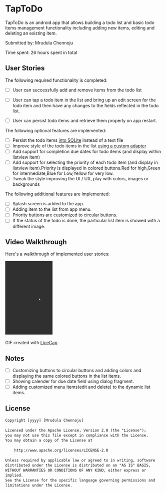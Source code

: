 # TapToDo

TapToDo is an android app that allows building a todo list and basic todo items management functionality including adding new items, editing and deleting an existing item.

Submitted by: Mrudula Chennoju

Time spent: 26 hours spent in total

## User Stories

The following required functionality is completed:

* [ ] User can successfully add and remove items from the todo list
* [ ] User can tap a todo item in the list and bring up an edit screen for the todo item and then have any changes to the fields reflected in the todo list.
* [ ] User can persist todo items and retrieve them properly on app restart.


The following optional features are implemented:

* [ ] Persist the todo items [into SQLite](http://guides.codepath.com/android/Persisting-Data-to-the-Device#sqlite) instead of a text file
* [ ] Improve style of the todo items in the list [using a custom adapter](http://guides.codepath.com/android/Using-an-ArrayAdapter-with-ListView)
* [ ] Add support for completion due dates for todo items (and display within listview item)
* [ ] Add support for selecting the priority of each todo item (and display in listview item).Priority is displayed in colored buttons.Red for high,Green for intermediate,Blue for Low,Yellow for very low.
* [ ] Tweak the style improving the UI / UX, play with colors, images or backgrounds

The following additional features are implemented:

* [ ] Splash screen is added to the app.
* [ ] Adding item to the list from app menu.
* [ ] Priority buttons are customized to circular buttons.
* [ ] If the status of the todo is done, the particular list item is showed with a different image.

## Video Walkthrough 
 
Here's a walkthrough of implemented user stories:

<img src='TapToDo1.gif' title='Video Walkthrough' width='30%' alt='Video Walkthrough'  />

GIF created with [LiceCap](http://www.cockos.com/licecap/).

## Notes

* [ ] Customizing buttons to circular buttons and adding colors and displaying the same colored buttons in the list items.
* [ ] Showing calender for due date field using dialog fragment.
* [ ] Adding customized menu items(edit and delete) to the dynamic list items.

## License

    Copyright [yyyy] [Mrudula Chennoju]

    Licensed under the Apache License, Version 2.0 (the "License");
    you may not use this file except in compliance with the License.
    You may obtain a copy of the License at

        http://www.apache.org/licenses/LICENSE-2.0

    Unless required by applicable law or agreed to in writing, software
    distributed under the License is distributed on an "AS IS" BASIS,
    WITHOUT WARRANTIES OR CONDITIONS OF ANY KIND, either express or implied.
    See the License for the specific language governing permissions and
    limitations under the License.
